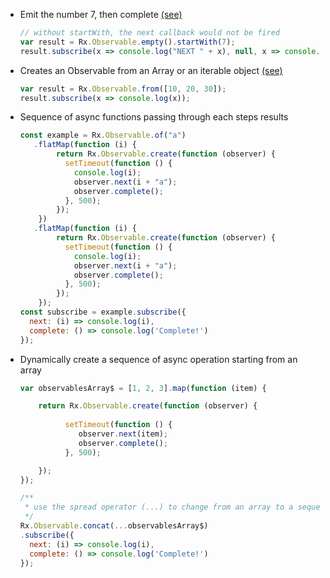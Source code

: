 - Emit the number 7, then complete [(see)](http://reactivex.io/rxjs/class/es6/Observable.js~Observable.html#static-method-defer)
    ```js
    // without startWith, the next callback would not be fired
    var result = Rx.Observable.empty().startWith(7);
    result.subscribe(x => console.log("NEXT " + x), null, x => console.log("complete"));
    ```


- Creates an Observable from an Array or an iterable object [(see)](http://reactivex.io/rxjs/class/es6/Observable.js~Observable.html#static-method-never)
    ```js
    var result = Rx.Observable.from([10, 20, 30]);
    result.subscribe(x => console.log(x));
    ```

- Sequence of async functions passing through each steps results
    ```js
    const example = Rx.Observable.of("a")
       .flatMap(function (i) {
            return Rx.Observable.create(function (observer) {
              setTimeout(function () {
                console.log(i);
                observer.next(i + "a");
                observer.complete();
              }, 500);
            });
        })
       .flatMap(function (i) {
            return Rx.Observable.create(function (observer) {
              setTimeout(function () {
                console.log(i);
                observer.next(i + "a");
                observer.complete();
              }, 500);
            });
        });
    const subscribe = example.subscribe({
      next: (i) => console.log(i),
      complete: () => console.log('Complete!')
    });
    ```
    
- Dynamically create a sequence of async operation starting from an array
    ```js
    var observablesArray$ = [1, 2, 3].map(function (item) {

        return Rx.Observable.create(function (observer) {
          
              setTimeout(function () {
                 observer.next(item);
                 observer.complete();   
              }, 500);

        });
    });

    /**
     * use the spread operator (...) to change from an array to a sequence of parameters
     */
    Rx.Observable.concat(...observablesArray$)
    .subscribe({
      next: (i) => console.log(i),
      complete: () => console.log('Complete!')
    });
    ```


